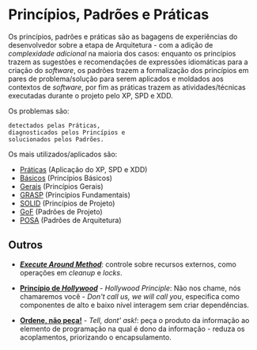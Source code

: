 # Princípios, Padrões e Práticas

Os princípios, padrões e práticas são as bagagens de experiências do desenvolvedor sobre a etapa de Arquitetura - com a adição de _complexidade adicional_ na maioria dos casos: enquanto os princípios trazem as sugestões e recomendações de expressões idiomáticas para a criação do _software_, os padrões trazem a formalização dos princípios em pares de problema/solução para serem aplicados e moldados aos contextos de _software_, por fim as práticas trazem as atividades/técnicas executadas durante o projeto pelo XP, SPD e XDD.

Os problemas são:
```
detectados pelas Práticas,
diagnosticados pelos Princípios e
solucionados pelos Padrões.
```

Os mais utilizados/aplicados são:

* [Práticas](praticas.md) (Aplicação do XP, SPD e XDD)
* [Básicos](basicos.md) (Princípios Básicos)
* [Gerais](gerais.md) (Princípios Gerais)
* [GRASP](grasp.md) (Princípios Fundamentais)
* [SOLID](solid.md) (Princípios de Projeto)
* [GoF](gof.md) (Padrões de Projeto)
* [POSA](posa.md) (Padrões de Arquitetura)

## Outros

* [_**Execute Around Method**_](http://wiki.c2.com/?ExecuteAroundMethod "Execute Around Method"): controle sobre recursos externos, como operações em _cleanup_ e _locks_.

* [**Princípio de _Hollywood_**](http://wiki.c2.com/?HollywoodPrinciple "Hollywood Principle") - _Hollywood Principle_: Não nos chame, nós chamaremos você - _Don't call us, we will call you_, especifica como componentes de alto e baixo nível interagem sem criar dependências.

* [**Ordene, não peça!**](http://wiki.c2.com/?TellDontAsk "Tell, dont' ask!") - _Tell, dont' ask!_: peça o produto da informação ao elemento de programação na qual é dono da informação - reduza os acoplamentos, priorizando o encapsulamento.
